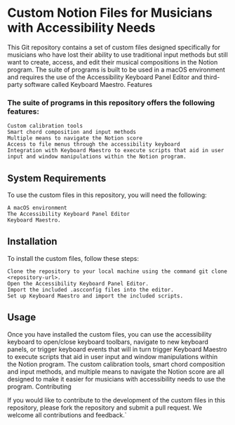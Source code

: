 
# Custom Notion Files for Musicians with Accessibility Needs 

This Git repository contains a set of custom files designed specifically for musicians who have lost their ability to use traditional input methods but still want to create, access, and edit their musical compositions in the Notion program. The suite of programs is built to be used in a macOS environment and requires the use of the Accessibility Keyboard Panel Editor and third-party software called Keyboard Maestro.
Features

### The suite of programs in this repository offers the following features:

    Custom calibration tools
    Smart chord composition and input methods
    Multiple means to navigate the Notion score
    Access to file menus through the accessibility keyboard
    Integration with Keyboard Maestro to execute scripts that aid in user input and window manipulations within the Notion program.

## System Requirements

To use the custom files in this repository, you will need the following:

    A macOS environment
    The Accessibility Keyboard Panel Editor
    Keyboard Maestro.

## Installation

To install the custom files, follow these steps:

    Clone the repository to your local machine using the command git clone <repository-url>.
    Open the Accessibility Keyboard Panel Editor.
    Import the included .ascconfig files into the editor.
    Set up Keyboard Maestro and import the included scripts.

## Usage

Once you have installed the custom files, you can use the accessibility keyboard to open/close keyboard toolbars, navigate to new keyboard panels, or trigger keyboard events that will in turn trigger Keyboard Maestro to execute scripts that aid in user input and window manipulations within the Notion program. The custom calibration tools, smart chord composition and input methods, and multiple means to navigate the Notion score are all designed to make it easier for musicians with accessibility needs to use the program.
Contributing

If you would like to contribute to the development of the custom files in this repository, please fork the repository and submit a pull request. We welcome all contributions and feedback.`
